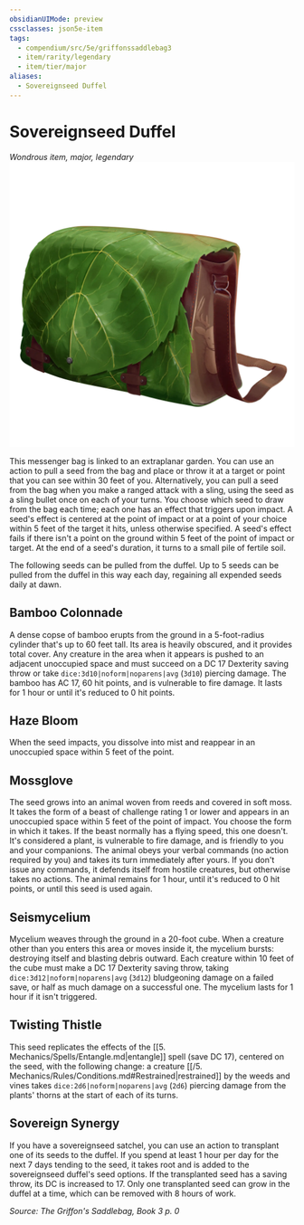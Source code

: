 ```yaml
---
obsidianUIMode: preview
cssclasses: json5e-item
tags:
  - compendium/src/5e/griffonssaddlebag3
  - item/rarity/legendary
  - item/tier/major
aliases:
  - Sovereignseed Duffel
---
```

# Sovereignseed Duffel
*Wondrous item, major, legendary*  
![](https://raw.githubusercontent.com/TheGiddyLimit/homebrew-img/main/img/GriffonsSaddlebag3/Sovereignseed-Duffel.webp#right)  


This messenger bag is linked to an extraplanar garden. You can use an action to pull a seed from the bag and place or throw it at a target or point that you can see within 30 feet of you. Alternatively, you can pull a seed from the bag when you make a ranged attack with a sling, using the seed as a sling bullet once on each of your turns. You choose which seed to draw from the bag each time; each one has an effect that triggers upon impact. A seed's effect is centered at the point of impact or at a point of your choice within 5 feet of the target it hits, unless otherwise specified. A seed's effect fails if there isn't a point on the ground within 5 feet of the point of impact or target. At the end of a seed's duration, it turns to a small pile of fertile soil.

The following seeds can be pulled from the duffel. Up to 5 seeds can be pulled from the duffel in this way each day, regaining all expended seeds daily at dawn.

## Bamboo Colonnade

A dense copse of bamboo erupts from the ground in a 5-foot-radius cylinder that's up to 60 feet tall. Its area is heavily obscured, and it provides total cover. Any creature in the area when it appears is pushed to an adjacent unoccupied space and must succeed on a DC 17 Dexterity saving throw or take `dice:3d10|noform|noparens|avg` (`3d10`) piercing damage. The bamboo has AC 17, 60 hit points, and is vulnerable to fire damage. It lasts for 1 hour or until it's reduced to 0 hit points.

## Haze Bloom

When the seed impacts, you dissolve into mist and reappear in an unoccupied space within 5 feet of the point.

## Mossglove

The seed grows into an animal woven from reeds and covered in soft moss. It takes the form of a beast of challenge rating 1 or lower and appears in an unoccupied space within 5 feet of the point of impact. You choose the form in which it takes. If the beast normally has a flying speed, this one doesn't. It's considered a plant, is vulnerable to fire damage, and is friendly to you and your companions. The animal obeys your verbal commands (no action required by you) and takes its turn immediately after yours. If you don't issue any commands, it defends itself from hostile creatures, but otherwise takes no actions. The animal remains for 1 hour, until it's reduced to 0 hit points, or until this seed is used again.

## Seismycelium

Mycelium weaves through the ground in a 20-foot cube. When a creature other than you enters this area or moves inside it, the mycelium bursts: destroying itself and blasting debris outward. Each creature within 10 feet of the cube must make a DC 17 Dexterity saving throw, taking `dice:3d12|noform|noparens|avg` (`3d12`) bludgeoning damage on a failed save, or half as much damage on a successful one. The mycelium lasts for 1 hour if it isn't triggered.

## Twisting Thistle

This seed replicates the effects of the [[5. Mechanics/Spells/Entangle.md\|entangle]] spell (save DC 17), centered on the seed, with the following change: a creature [[/5. Mechanics/Rules/Conditions.md#Restrained\|restrained]] by the weeds and vines takes `dice:2d6|noform|noparens|avg` (`2d6`) piercing damage from the plants' thorns at the start of each of its turns.

## Sovereign Synergy

If you have a sovereignseed satchel, you can use an action to transplant one of its seeds to the duffel. If you spend at least 1 hour per day for the next 7 days tending to the seed, it takes root and is added to the sovereignseed duffel's seed options. If the transplanted seed has a saving throw, its DC is increased to 17. Only one transplanted seed can grow in the duffel at a time, which can be removed with 8 hours of work.

*Source: The Griffon's Saddlebag, Book 3 p. 0*
